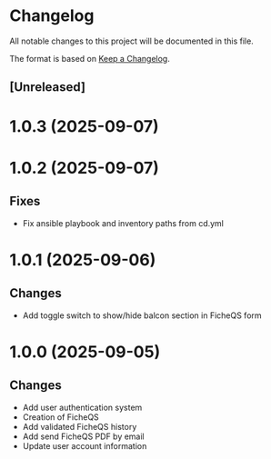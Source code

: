 # Changelog

All notable changes to this project will be documented in this file.

The format is based on [Keep a Changelog](https://keepachangelog.com/en/1.0.0/).

## [Unreleased]

# 1.0.3 (2025-09-07)

# 1.0.2 (2025-09-07)

## Fixes

-   Fix ansible playbook and inventory paths from cd.yml

# 1.0.1 (2025-09-06)

## Changes

-   Add toggle switch to show/hide balcon section in FicheQS form

# 1.0.0 (2025-09-05)

## Changes

-   Add user authentication system
-   Creation of FicheQS
-   Add validated FicheQS history
-   Add send FicheQS PDF by email
-   Update user account information
